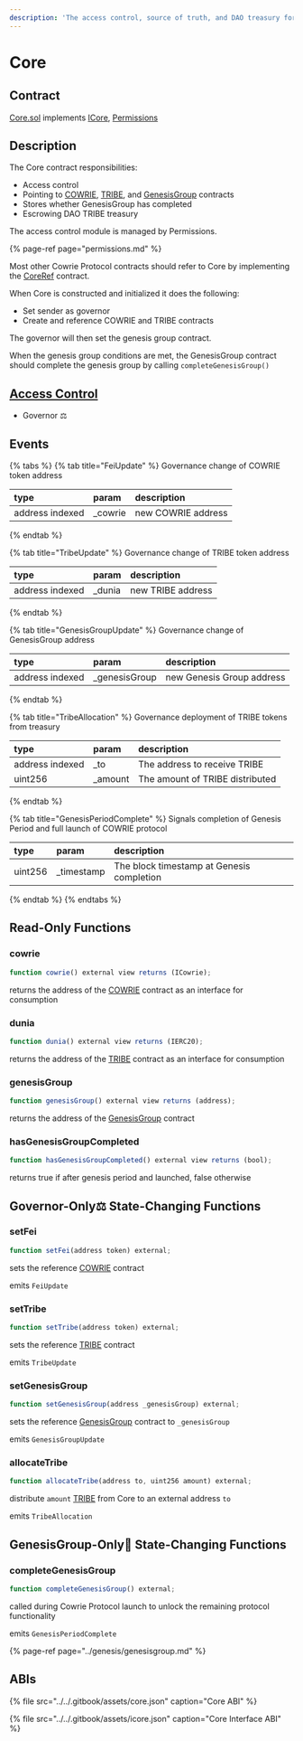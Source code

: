 ```yaml
---
description: 'The access control, source of truth, and DAO treasury for Cowrie Protocol'
---
```


# Core

## Contract

[Core.sol](https://github.com/cowrie-protocol/cowrie-protocol-core/blob/master/contracts/core/Core.sol) implements [ICore](https://github.com/cowrie-protocol/cowrie-protocol-core/blob/master/contracts/core/ICore.sol), [Permissions](https://github.com/cowrie-protocol/cowrie-protocol-core/blob/master/contracts/core/Permissions.sol)

## Description

The Core contract responsibilities:

* Access control
* Pointing to [COWRIE](../cowrie-stablecoin/), [TRIBE](../../governance/dunia.md), and [GenesisGroup](../genesis/genesisgroup.md) contracts
* Stores whether GenesisGroup has completed
* Escrowing DAO TRIBE treasury

The access control module is managed by Permissions.

{% page-ref page="permissions.md" %}

Most other Cowrie Protocol contracts should refer to Core by implementing the [CoreRef](../references/coreref.md) contract.

When Core is constructed and initialized it does the following:

* Set sender as governor
* Create and reference COWRIE and TRIBE contracts

The governor will then set the genesis group contract.

When the genesis group conditions are met, the GenesisGroup contract should complete the genesis group by calling `completeGenesisGroup()`

## [Access Control](./) 

* Governor ⚖️

## Events

{% tabs %}
{% tab title="FeiUpdate" %}
Governance change of COWRIE token address

| type | param | description |
| :--- | :--- | :--- |
| address indexed |  \_cowrie | new COWRIE address |
{% endtab %}

{% tab title="TribeUpdate" %}
Governance change of TRIBE token address

| type | param | description |
| :--- | :--- | :--- |
| address indexed |  \_dunia | new TRIBE address |
{% endtab %}

{% tab title="GenesisGroupUpdate" %}
Governance change of GenesisGroup address

| type | param | description |
| :--- | :--- | :--- |
| address indexed |  \_genesisGroup | new Genesis Group address |
{% endtab %}

{% tab title="TribeAllocation" %}
Governance deployment of TRIBE tokens from treasury

| type | param | description |
| :--- | :--- | :--- |
| address indexed |  \_to | The address to receive TRIBE |
| uint256 | \_amount | The amount of TRIBE distributed |
{% endtab %}

{% tab title="GenesisPeriodComplete" %}
Signals completion of Genesis Period and full launch of COWRIE protocol

| type | param | description |
| :--- | :--- | :--- |
| uint256 |  \_timestamp | The block timestamp at Genesis completion |
{% endtab %}
{% endtabs %}

## Read-Only Functions

### cowrie

```javascript
function cowrie() external view returns (ICowrie);
```

returns the address of the [COWRIE](../cowrie-stablecoin/cowrie-cowrie-usd.md) contract as an interface for consumption

### dunia

```javascript
function dunia() external view returns (IERC20);
```

returns the address of the [TRIBE](../../governance/dunia.md) contract as an interface for consumption

### genesisGroup

```javascript
function genesisGroup() external view returns (address);
```

returns the address of the [GenesisGroup](../genesis/genesisgroup.md) contract

### hasGenesisGroupCompleted

```javascript
function hasGenesisGroupCompleted() external view returns (bool);
```

returns true if after genesis period and launched, false otherwise

## Governor-Only⚖️ State-Changing Functions

### setFei

```javascript
function setFei(address token) external;
```

sets the reference [COWRIE](../cowrie-stablecoin/cowrie-cowrie-usd.md) contract

emits `FeiUpdate`

### setTribe

```javascript
function setTribe(address token) external;
```

sets the reference [TRIBE](../../governance/dunia.md) contract

emits `TribeUpdate`

### setGenesisGroup

```javascript
function setGenesisGroup(address _genesisGroup) external;
```

sets the reference [GenesisGroup](../genesis/genesisgroup.md) contract to `_genesisGroup`

emits `GenesisGroupUpdate`

### allocateTribe

```javascript
function allocateTribe(address to, uint256 amount) external;
```

distribute `amount` [TRIBE](../../governance/dunia.md) from Core to an external address `to`

emits `TribeAllocation`

## GenesisGroup-Only🚀 State-Changing Functions

### completeGenesisGroup

```javascript
function completeGenesisGroup() external;
```

called during Cowrie Protocol launch to unlock the remaining protocol functionality

emits `GenesisPeriodComplete`

{% page-ref page="../genesis/genesisgroup.md" %}

## ABIs

{% file src="../../.gitbook/assets/core.json" caption="Core ABI" %}

{% file src="../../.gitbook/assets/icore.json" caption="Core Interface ABI" %}


